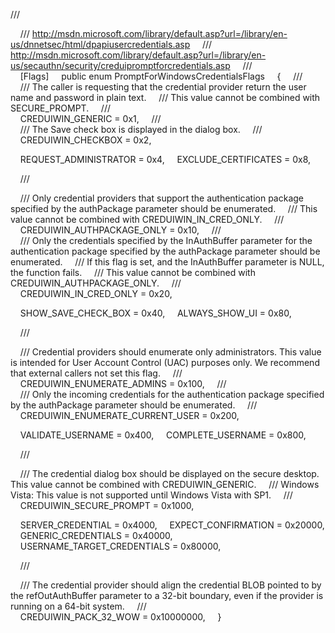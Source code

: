 /// <summary>
    /// http://msdn.microsoft.com/library/default.asp?url=/library/en-us/dnnetsec/html/dpapiusercredentials.asp
    /// http://msdn.microsoft.com/library/default.asp?url=/library/en-us/secauthn/security/creduipromptforcredentials.asp
    /// </summary>
    [Flags]
    public enum PromptForWindowsCredentialsFlags
    {
    /// <summary>
    /// The caller is requesting that the credential provider return the user name and password in plain text.
    /// This value cannot be combined with SECURE_PROMPT.
    /// </summary>
    CREDUIWIN_GENERIC = 0x1,
    /// <summary>
    /// The Save check box is displayed in the dialog box.
    /// </summary>
    CREDUIWIN_CHECKBOX = 0x2,

    REQUEST_ADMINISTRATOR = 0x4,
    EXCLUDE_CERTIFICATES = 0x8,

    /// <summary>
    /// Only credential providers that support the authentication package specified by the authPackage parameter should be enumerated.
    /// This value cannot be combined with CREDUIWIN_IN_CRED_ONLY.
    /// </summary>
    CREDUIWIN_AUTHPACKAGE_ONLY = 0x10,
    /// <summary>
    /// Only the credentials specified by the InAuthBuffer parameter for the authentication package specified by the authPackage parameter should be enumerated.
    /// If this flag is set, and the InAuthBuffer parameter is NULL, the function fails.
    /// This value cannot be combined with CREDUIWIN_AUTHPACKAGE_ONLY.
    /// </summary>
    CREDUIWIN_IN_CRED_ONLY = 0x20,

    SHOW_SAVE_CHECK_BOX = 0x40,
    ALWAYS_SHOW_UI = 0x80,

    /// <summary>
    /// Credential providers should enumerate only administrators. This value is intended for User Account Control (UAC) purposes only. We recommend that external callers not set this flag.
    /// </summary>
    CREDUIWIN_ENUMERATE_ADMINS = 0x100,
    /// <summary>
    /// Only the incoming credentials for the authentication package specified by the authPackage parameter should be enumerated.
    /// </summary>
    CREDUIWIN_ENUMERATE_CURRENT_USER = 0x200,

    VALIDATE_USERNAME = 0x400,
    COMPLETE_USERNAME = 0x800,

    /// <summary>
    /// The credential dialog box should be displayed on the secure desktop. This value cannot be combined with CREDUIWIN_GENERIC.
    /// Windows Vista: This value is not supported until Windows Vista with SP1.
    /// </summary>
    CREDUIWIN_SECURE_PROMPT = 0x1000,

    SERVER_CREDENTIAL = 0x4000,
    EXPECT_CONFIRMATION = 0x20000,
    GENERIC_CREDENTIALS = 0x40000,
    USERNAME_TARGET_CREDENTIALS = 0x80000,

    /// <summary>
    /// The credential provider should align the credential BLOB pointed to by the refOutAuthBuffer parameter to a 32-bit boundary, even if the provider is running on a 64-bit system.
    /// </summary>
    CREDUIWIN_PACK_32_WOW = 0x10000000,
    }
